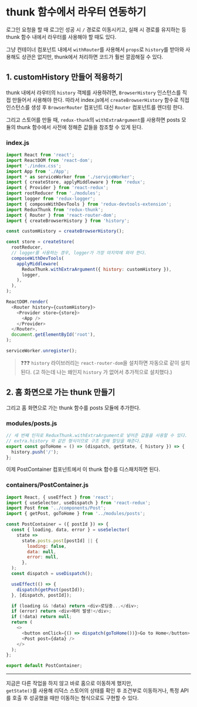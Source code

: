 # thunk 함수에서 라우터 연동하기

로그인 요청을 할 때 로그인 성공 시 `/` 경로로 이동시키고, 실패 시 경로를 유지하는 등 thunk 함수 내에서 라우터를 사용해야 할 때도 있다.

그냥 컨테이너 컴포넌트 내에서 `withRouter`를 사용해서 `props`로 `history`를 받아와 사용해도 상관은 없지만, thunk에서 처리하면 코드가 훨씬 깔끔해질 수 있다.

## 1. customHistory 만들어 적용하기

thunk 내에서 라우터의 `history` 객체를 사용하려면, `BrowserHistory` 인스턴스를 직접 만들어서 사용해야 한다. 따라서 index.js에서 `createBrowserHistory` 함수로 직접 인스턴스를 생성 후 `BrowserRouter` 컴포넌트 대신 `Router` 컴포넌트를 렌더링 한다. 

그리고 스토어를 만들 때, `redux-thunk`의 `withExtraArgument`를 사용하면 posts 모듈의 thunk 함수에서 사전에 정해준 값들을 참조할 수 있게 된다. 

### index.js

```js
import React from 'react';
import ReactDOM from 'react-dom';
import './index.css';
import App from './App';
import * as serviceWorker from './serviceWorker';
import { createStore, applyMiddleware } from 'redux';
import { Provider } from 'react-redux';
import rootReducer from './modules';
import logger from 'redux-logger';
import { composeWithDevTools } from 'redux-devtools-extension';
import ReduxThunk from 'redux-thunk';
import { Router } from 'react-router-dom';
import { createBrowserHistory } from 'history';

const customHistory = createBrowserHistory();

const store = createStore(
  rootReducer,
  // logger를 사용하는 경우, logger가 가장 마지막에 와야 한다.
  composeWithDevTools(
    applyMiddleware(
      ReduxThunk.withExtraArgument({ history: customHistory }),
      logger,
    ),
  ),
);

ReactDOM.render(
  <Router history={customHistory}>
    <Provider store={store}>
      <App />
    </Provider>
  </Router>,
  document.getElementById('root'),
);

serviceWorker.unregister();
```

> ❓❓❓ `history` 라이브러리는 `react-router-dom`을 설치하면 자동으로 같이 설치된다. (고 하는데 나는 왜인지 `history` 가 없어서 추가적으로 설치했다.)



## 2. 홈 화면으로 가는 thunk 만들기

그리고 홈 화면으로 가는 thunk 함수를 posts 모듈에 추가한다.

### modules/posts.js
```js
// 세 번째 인자로 ReduxThunk.withExtraArgument로 넣어준 값들을 사용할 수 있다.
// extra.history 와 같은 형식이므로 구조 분해 할당을 해준다.
export const goToHome = () => (dispatch, getState, { history }) => {
  history.push('/');
};
```

이제 PostContainer 컴포넌트에서 이 thunk 함수를 디스패치하면 된다.

### containers/PostContainer.js

```js
import React, { useEffect } from 'react';
import { useSelector, useDispatch } from 'react-redux';
import Post from '../components/Post';
import { getPost, goToHome } from '../modules/posts';

const PostContainer = ({ postId }) => {
  const { loading, data, error } = useSelector(
    state =>
      state.posts.post[postId] || {
        loading: false,
        data: null,
        error: null,
      },
  );
  const dispatch = useDispatch();

  useEffect(() => {
    dispatch(getPost(postId));
  }, [dispatch, postId]);

  if (loading && !data) return <div>로딩중...</div>;
  if (error) return <div>에러 발생!</div>;
  if (!data) return null;
  return (
    <>
      <button onClick={() => dispatch(goToHome())}>Go to Home</button>
      <Post post={data} />
    </>
  );
};

export default PostContainer;
```

--- 
지금은 다른 작업을 하지 않고 바로 홈으로 이동하게 했지만,   
`getState()`를 사용해 리덕스 스토어의 상태를 확인 후 조건부로 이동하거나, 특정 API를 호출 후 성공했을 때만 이동하는 형식으로도 구현할 수 있다.